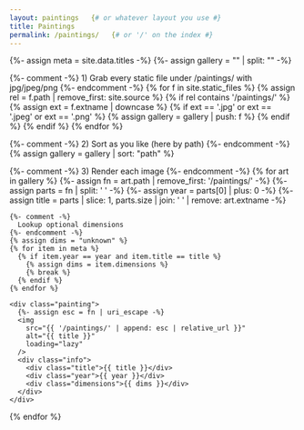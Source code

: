 ```yaml
---
layout: paintings   {# or whatever layout you use #}
title: Paintings
permalink: /paintings/   {# or '/' on the index #}
---
```


<div class="gallery">

  {%- assign meta = site.data.titles -%}
  {%- assign gallery = "" | split: "" -%}

  {%- comment -%}
    1) Grab every static file under /paintings/ with jpg/jpeg/png
  {%- endcomment -%}
  {% for f in site.static_files %}
    {% assign rel = f.path | remove_first: site.source %}
    {% if rel contains '/paintings/' %}
      {% assign ext = f.extname | downcase %}
      {% if ext == '.jpg' or ext == '.jpeg' or ext == '.png' %}
        {% assign gallery = gallery | push: f %}
      {% endif %}
    {% endif %}
  {% endfor %}

  {%- comment -%}
    2) Sort as you like (here by path)
  {%- endcomment -%}
  {% assign gallery = gallery | sort: "path" %}

  {%- comment -%}
    3) Render each image
  {%- endcomment -%}
  {% for art in gallery %}
    {%- assign fn = art.path | remove_first: '/paintings/' -%}
    {%- assign parts = fn | split: ' ' -%}
    {%- assign year = parts[0] | plus: 0 -%}
    {%- assign title = parts | slice: 1, parts.size | join: ' ' | remove: art.extname -%}

    {%- comment -%}
      Lookup optional dimensions
    {%- endcomment -%}
    {% assign dims = "unknown" %}
    {% for item in meta %}
      {% if item.year == year and item.title == title %}
        {% assign dims = item.dimensions %}
        {% break %}
      {% endif %}
    {% endfor %}

    <div class="painting">
      {%- assign esc = fn | uri_escape -%}
      <img
        src="{{ '/paintings/' | append: esc | relative_url }}"
        alt="{{ title }}"
        loading="lazy"
      />
      <div class="info">
        <div class="title">{{ title }}</div>
        <div class="year">{{ year }}</div>
        <div class="dimensions">{{ dims }}</div>
      </div>
    </div>
  {% endfor %}

</div>
